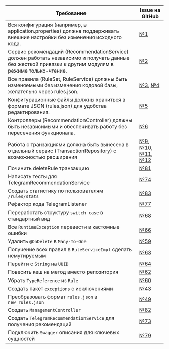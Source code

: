 | Требование | Issue на GitHub |
|-------------------------------------|------------------|
| Вся конфигурация (например, в application.properties) должна поддерживать внешние настройки без изменения исходного кода. | [№1](https://github.com/idol696/starbank/issues/5) |
| Сервис рекомендаций (RecommendationService) должен работать независимо и получать данные без жесткой привязки к другим модулям в режиме только-чтение. | [№2](https://github.com/idol696/starbank/issues/25) |
| Все правила (RuleSet, RuleService) должны быть изменяемыми без изменения кодовой базы, желательно через rules.json. | [№3](https://github.com/idol696/starbank/issues/24), [№4](https://github.com/idol696/starbank/issues/26) |
| Конфигурационные файлы должны храниться в формате JSON (rules.json) для удобства редактирования. | [№5](https://github.com/idol696/starbank/issues/15) |
| Контроллеры (RecommendationController) должны быть независимыми и обеспечивать работу без пересечения функционала. | [№6](https://github.com/idol696/starbank/issues/22) |
| Работа с транзакциями должна быть вынесена в отдельный сервис (TransactionRepository) с возможностью расширения | [№9](https://github.com/idol696/starbank/issues/30), [№10](https://github.com/idol696/starbank/issues/20), [№11](https://github.com/idol696/starbank/issues/23), [№12](https://github.com/idol696/starbank/issues/29) |
| Починить deleteRule транзакцию | [№81](https://github.com/idol696/starbank/issues/81) |
| Написать тесты для TelegramRecommendationService | [№74](https://github.com/idol696/starbank/issues/74) |
| Создать статистику по пользователям `/rules/stats` | [№83](https://github.com/idol696/starbank/issues/83) |
| Рефактор кода TelegramListener | [№77](https://github.com/idol696/starbank/issues/77) |
| Переработать структуру `switch case` в стандартный вид | [№68](https://github.com/idol696/starbank/issues/68) |
| Все `RuntimeException` перевести в кастомные ошибки | [№66](https://github.com/idol696/starbank/issues/66) |
| Удалить `@OnDelete` в `Many-To-One` | [№59](https://github.com/idol696/starbank/issues/59) |
| Получение всех правил в `RuleServiceImpl` сделать немутируемым | [№63](https://github.com/idol696/starbank/issues/63) |
| Перейти с `String` на `UUID` | [№64](https://github.com/idol696/starbank/issues/64) |
| Повесить кеш на метод вместо репозитория | [№62](https://github.com/idol696/starbank/issues/62) |
| Убрать `TypeReference` из `Rule` | [№60](https://github.com/idol696/starbank/issues/60) |
| Создать пакет `exceptions` с исключениями | [№43](https://github.com/idol696/starbank/issues/43) |
| Преобразовать формат `rules.json` в `new_rules.json` | [№49](https://github.com/idol696/starbank/issues/49) |
| Создать `ManagementController` | [№82](https://github.com/idol696/starbank/issues/82) |
| Создать `TelegramRecommendationService` для получения рекомендаций | [№73](https://github.com/idol696/starbank/issues/73) |
| Подключить `Swagger` описания для ключевых сущностей | [№79](https://github.com/idol696/starbank/issues/79) |
